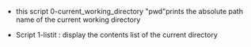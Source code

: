- this script 0-current_working_directory
"pwd"prints the absolute path name of the current working directory
 
- Script 1-listit : display the contents list of the current directory
